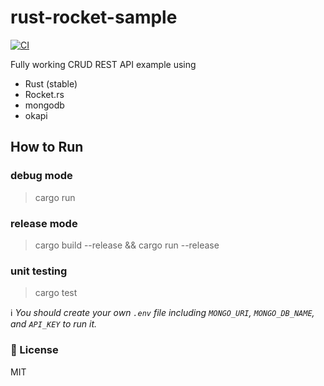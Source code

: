# rust-rocket-sample
[![CI](https://github.com/TaeyoonKwon/rust-rocket-sample/actions/workflows/ci.yaml/badge.svg)](https://github.com/TaeyoonKwon/rust-rocket-sample/actions/workflows/ci.yaml)

Fully working CRUD REST API example using
- Rust (stable)
- Rocket.rs
- mongodb
- okapi


## How to Run

### debug mode
> cargo run

### release mode
> cargo build --release && cargo run --release


### unit testing
> cargo test


ℹ️ _You should create your own `.env` file including `MONGO_URI`, `MONGO_DB_NAME`, and `API_KEY` to run it._

### 📑 License
MIT

